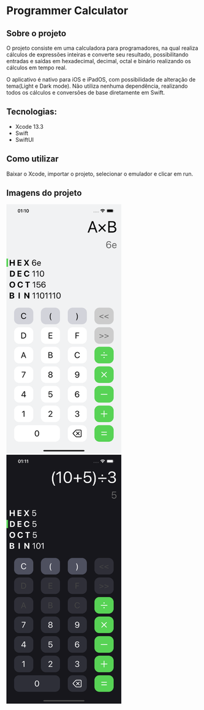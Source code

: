 # Programmer Calculator

## Sobre o projeto

O projeto consiste em uma calculadora para programadores, na qual realiza cálculos de expressões inteiras e converte seu resultado, possibilitando entradas e saídas em hexadecimal, decimal, octal e binário realizando os cálculos em tempo real.

O aplicativo é nativo para iOS e iPadOS, com possibilidade de alteração de tema(Light e Dark mode). Não utiliza nenhuma dependência, realizando todos os cálculos e conversões de base diretamente em Swift.

## Tecnologias:
- Xcode 13.3
- Swift
- SwiftUI

## Como utilizar
Baixar o Xcode, importar o projeto, selecionar o emulador e clicar em run.

## Imagens do projeto

<img src="https://github.com/matheusvalbert/ProgrammerCalculator/blob/main/calculator_light.png" width="300"/> <img src="https://github.com/matheusvalbert/ProgrammerCalculator/blob/main/calculator_dark.png" width="300"/>

